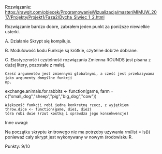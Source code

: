 Rozwiązanie:
https://rawgit.com/pbiecek/ProgramowanieWizualizacja/master/MIMUW_2017/Projekty/Projekt1/Faza2/Dycha_Siwiec_1_2.html

Rozwiązanie bardzo dobre, zabrałem jeden punkt za poniższe niewielkie usterki.

A. Działanie
	Skrypt się kompiluje.

B. Modułowość kodu
	Funkcje są krótkie, czytelne dobrze dobrane.

C. Elastyczność i czytelność rozwiązania
	Zmienna ROUNDS jest pisana z dużej litery, pozostałe z małej. 

	Cześć argumentów jest zmiennymi globalnymi, a cześć jest przekazywana jako argumenty domyślne funkcji
	np.
exchange.animals.for.rabbits <- function(game, farm = c("small_dog","sheep","pig","big_dog","cow"))

	Większość funkcji robi jedną konkretną rzecz, z wyjątkiem 
	throw.dice <- function(game, die1, die2)
	tóra robi dwie (rzut kostką i sprawdza jego konsekwencje)

Inne uwagi:

Na początku skryptu knitrowego nie ma potrzeby używania
rm(list = ls())
ponieważ cały skrypt jest wykonywany w nowym środowisku R.

Punkty:
9/10

